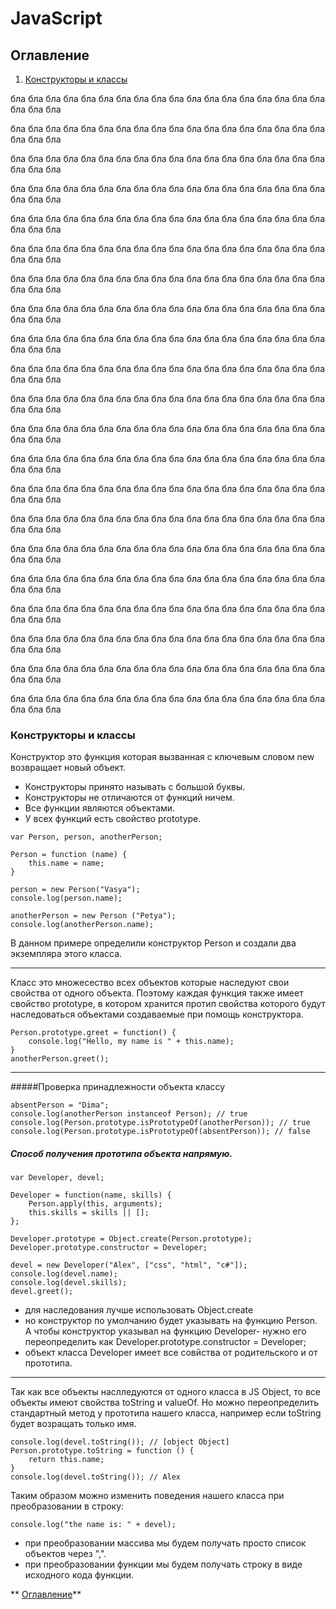 JavaScript
==========

## <a name='OGL'> Оглавление </a>

1. [Конструкторы и классы](#ConstrAndClass)

бла бла бла бла бла бла бла бла бла бла бла бла бла бла бла бла бла бла бла бла бла 

бла бла бла бла бла бла бла бла бла бла бла бла бла бла бла бла бла бла бла бла бла 

бла бла бла бла бла бла бла бла бла бла бла бла бла бла бла бла бла бла бла бла бла 

бла бла бла бла бла бла бла бла бла бла бла бла бла бла бла бла бла бла бла бла бла 

бла бла бла бла бла бла бла бла бла бла бла бла бла бла бла бла бла бла бла бла бла 

бла бла бла бла бла бла бла бла бла бла бла бла бла бла бла бла бла бла бла бла бла 

бла бла бла бла бла бла бла бла бла бла бла бла бла бла бла бла бла бла бла бла бла 

бла бла бла бла бла бла бла бла бла бла бла бла бла бла бла бла бла бла бла бла бла 

бла бла бла бла бла бла бла бла бла бла бла бла бла бла бла бла бла бла бла бла бла 

бла бла бла бла бла бла бла бла бла бла бла бла бла бла бла бла бла бла бла бла бла 

бла бла бла бла бла бла бла бла бла бла бла бла бла бла бла бла бла бла бла бла бла 

бла бла бла бла бла бла бла бла бла бла бла бла бла бла бла бла бла бла бла бла бла 

бла бла бла бла бла бла бла бла бла бла бла бла бла бла бла бла бла бла бла бла бла 

бла бла бла бла бла бла бла бла бла бла бла бла бла бла бла бла бла бла бла бла бла 

бла бла бла бла бла бла бла бла бла бла бла бла бла бла бла бла бла бла бла бла бла 

бла бла бла бла бла бла бла бла бла бла бла бла бла бла бла бла бла бла бла бла бла 

бла бла бла бла бла бла бла бла бла бла бла бла бла бла бла бла бла бла бла бла бла 

бла бла бла бла бла бла бла бла бла бла бла бла бла бла бла бла бла бла бла бла бла 

бла бла бла бла бла бла бла бла бла бла бла бла бла бла бла бла бла бла бла бла бла 

бла бла бла бла бла бла бла бла бла бла бла бла бла бла бла бла бла бла бла бла бла 

бла бла бла бла бла бла бла бла бла бла бла бла бла бла бла бла бла бла бла бла бла 


### <a name='ConstrAndClass'> Конструкторы и классы </a>

Конструктор это функция которая вызванная с ключевым словом new возвращает новый объект. 
- Конструкторы принято называть с большой буквы.
- Конструкторы не отличаются от функций ничем. 
- Все функции являются объектами.
- У всех функций есть свойство prototype.


```JS
var Person, person, anotherPerson;

Person = function (name) {
	this.name = name;
}

person = new Person("Vasya");
console.log(person.name);

anotherPerson = new Person ("Petya");
console.log(anotherPerson.name);
```

В данном примере определили конструктор Person и создали два экземпляра этого класса. 

---


Класс это множесество всех объектов которые наследуют свои свойства от одного объекта. Поэтому каждая функция также имеет свойство prototype, в котором хранится протип свойства которого будут наследоваться объектами создаваемые при помощь конструктора. 

```JS 
Person.prototype.greet = function() {
	console.log("Hello, my name is " + this.name);
}
anotherPerson.greet();
```

---

#####Проверка принадлежности объекта классу

```JS
absentPerson = "Dima";
console.log(anotherPerson instanceof Person); // true
console.log(Person.prototype.isPrototypeOf(anotherPerson)); // true
console.log(Person.prototype.isPrototypeOf(absentPerson)); // false
```

##### Способ получения прототипа объекта напрямую.

```JS 
var Developer, devel;

Developer = function(name, skills) {
	Person.apply(this, arguments);
	this.skills = skills || [];
};

Developer.prototype = Object.create(Person.prototype);
Developer.prototype.constructor = Developer;

devel = new Developer("Alex", ["css", "html", "c#"]);
console.log(devel.name);
console.log(devel.skills);
devel.greet();
```

- для наследования лучше использовать Object.create
- но конструктор по умолчанию будет указывать на функцию Person. А чтобы конструктор указывал на функцию Developer- нужно его переопределить как Developer.prototype.constructor = Developer;
- объект класса Developer имеет все совйства от родительского и от прототипа.

---

Так как все объекты наслледуются от одного класса в JS Object, то все объекты имеют свойства toString и valueOf.
Но можно переопределить стандартный метод у прототипа нашего класса, например если toString будет возращать только имя.

```JS 
console.log(devel.toString()); // [object Object] 
Person.prototype.toString = function () {
	return this.name;
}
console.log(devel.toString()); // Alex
```

Таким образом можно изменить поведения нашего класса при преобразовании в строку:

```JS
console.log("the name is: " + devel);
```

- при преобразовании массива мы будем получать просто список объектов через ",".
- при преобразовании функции мы будем получать строку в виде исходного кода функции.

** [Оглавление](#OGL)**

